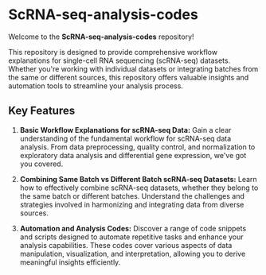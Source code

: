 
# ScRNA-seq-analysis-codes

Welcome to the **ScRNA-seq-analysis-codes** repository!

This repository is designed to provide comprehensive workflow explanations for single-cell RNA sequencing (scRNA-seq) datasets. Whether you're working with individual datasets or integrating batches from the same or different sources, this repository offers valuable insights and automation tools to streamline your analysis process.

## Key Features

1. **Basic Workflow Explanations for scRNA-seq Data:**
   Gain a clear understanding of the fundamental workflow for scRNA-seq data analysis. From data preprocessing, quality control, and normalization to exploratory data analysis and differential gene expression, we've got you covered.

2. **Combining Same Batch vs Different Batch scRNA-seq Datasets:**
   Learn how to effectively combine scRNA-seq datasets, whether they belong to the same batch or different batches. Understand the challenges and strategies involved in harmonizing and integrating data from diverse sources.

3. **Automation and Analysis Codes:**
   Discover a range of code snippets and scripts designed to automate repetitive tasks and enhance your analysis capabilities. These codes cover various aspects of data manipulation, visualization, and interpretation, allowing you to derive meaningful insights efficiently.

